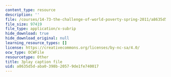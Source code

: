 ```yaml
---
content_type: resource
description: ''
file: /courses/14-73-the-challenge-of-world-poverty-spring-2011/a8635d5daba0398b20579de1fe740017_kvmrpgEReX8.srt
file_size: 97419
file_type: application/x-subrip
hide_download: true
hide_download_original: null
learning_resource_types: []
license: https://creativecommons.org/licenses/by-nc-sa/4.0/
ocw_type: OCWFile
resourcetype: Other
title: 3play caption file
uid: a8635d5d-aba0-398b-2057-9de1fe740017
---
```

